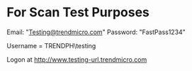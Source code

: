 # For Scan Test Purposes

Email: "Testing@trendmicro.com"
Password: "FastPass1234"

Username = TRENDPH\testing

Logon at http://www.testing-url.trendmicro.com
